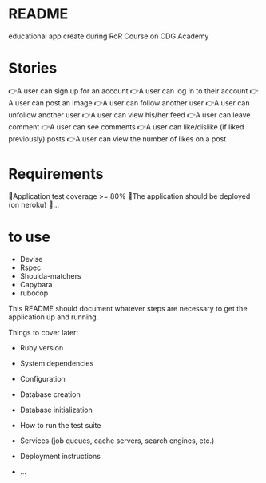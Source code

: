 # README

educational app create during RoR Course on CDG Academy


# Stories

👉A user can sign up for an account
👉A user can log in to their account
👉A user can post an image
👉A user can follow another user
👉A user can unfollow another user
👉A user can view his/her feed
👉A user can leave comment
👉A user can see comments
👉A user can like/dislike (if liked previously) posts
👉A user can view the number of likes on a post

# Requirements
🤜Application test coverage >= 80%
🤜The application should be deployed (on heroku)
🤜…

# to use

* Devise
* Rspec
* Shoulda-matchers
* Capybara
* rubocop


This README should document whatever steps are necessary to get the
application up and running.

Things to cover later:

* Ruby version

* System dependencies

* Configuration

* Database creation

* Database initialization

* How to run the test suite

* Services (job queues, cache servers, search engines, etc.)

* Deployment instructions

* ...
